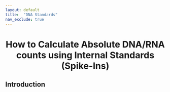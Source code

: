 ```yaml
---
layout: default
title:  "DNA Standards"
nav_exclude: true
---
```

<h1><center>How to Calculate Absolute DNA/RNA counts using Internal Standards (Spike-Ins)</center></h1>

## Introduction

## 